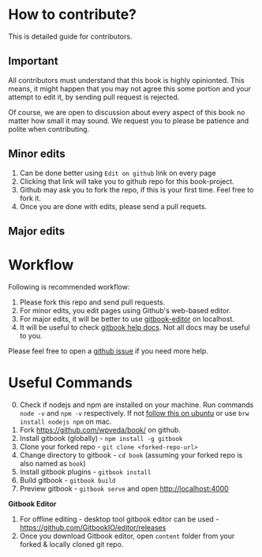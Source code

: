 # How to contribute?

This is detailed guide for contributors.

## Important

All contributors must understand that this book is highly opinionted. This means, it might happen that you may not agree this some portion and your attempt to edit it, by sending pull request is rejected.

Of course, we are open to discussion about every aspect of this book no matter how small it may sound. We request you to please be patience and polite when contributing.

## Minor edits

1. Can be done better using `Edit on github` link on every page
2. Clicking that link will take you to github repo for this book-project.
3. Github may ask you to fork the repo, if this is your first time. Feel free to fork it.
4. Once you are done with edits, please send a pull requets.

## Major edits

Workflow
============

Following is recommended workflow:

1. Please fork this repo and send pull requests.
2. For minor edits, you edit pages using Github's web-based editor.
3. For major edits, it will be better to use [gitbook-editor](https://github.com/GitbookIO/editor) on localhost.
4. It will be useful to check [gitbook help docs](http://help.gitbook.io/). Not all docs may be useful to you.

Please feel free to open a [github issue](https://github.com/wpveda/book/issues) if you need more help.


Useful Commands
=================

0. Check if nodejs and npm are installed on your machine. Run commands `node -v` and `npm -v` respectively. If not [follow this on ubuntu](https://rtcamp.com/tutorials/nodejs/node-js-npm-install-ubuntu/) or use `brw install nodejs npm` on mac.
1. Fork https://github.com/wpveda/book/ on github.
2. Install gitbook (globally) - `npm install -g gitbook`
2. Clone your forked repo -  `git clone <forked-repo-url>`
3. Change directory to gitbook - `cd book` (assuming your forked repo is also named as `book`)
4. Install gitbook plugins - `gitbook install`
5. Build gitbook - `gitbook build`
6. Preview gitbook - `gitbook serve` and open [http://localhost:4000](http://localhost:4000)

**Gitbook Editor**

1. For offline editing - desktop tool gitbook editor can be used - https://github.com/GitbookIO/editor/releases
2. Once you download Gitbook editor, open `content` folder from your forked & locally cloned git repo.
